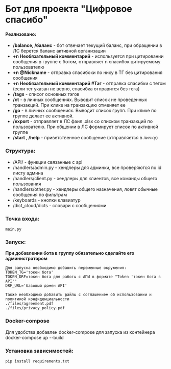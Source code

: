 # Бот для проекта "Цифровое спасибо"



#### Реализовано:
* **/balance, /баланс** - бот отвечает текущий баланс, при обращении в ЛС берется баланс активной организации
* **+n Необязательный комментарий** - используется при цитировании сообщения в группе с ботом, отправляет n спасибок цитируемому пользователю
* **+n @Nickname** - отправка спасибоки по нику в ТГ без цитирования сообщения
* **+n Необязательный комментарий #Тэг** - отправка спасибки с тегом (если тег указан не верно, спасибка отправится без тега)
* **/tags** - списог основных тэгов
* **/ct** - в личных сообщениях. Выводит список не проведенных транзакций. При клике на транзакцию отменяет ее
* **/go** - в личных сообщениях. Выводит список групп. При клике по группе делает ее активной.
* **/export** - отправляет в ЛС фаил .xlsx со списком транзакций по пользователю. При общении в ЛС формирует список по активной группе
* **/start , /help** - приветственное сообщение (отправляется в личку)


### Структура:
* /API/ - функции связанные с api
* /handlers/admin.py - хендлеры для админки, все проверяются по id листу админа
* /handlers/client.py - хендлеры для клиентов, все команды общего пользования
* /handlers/other.py - хендлеры общего назначения, ловят обычные сообщения по фильтрам
* /keyboards - кнопки клавиатур
* /dict_cloud/dicts - словари с сообщениями



### Точка входа:
    
    main.py

### Запуск:

**При добавлении бота в группу обязательно сделайте его администратором**

    Для запуска необходимо добавить переменные окружения:
    TOKEN_TG='токен бота'
    TOKEN_DRF=токен бота для работы с АПИ в формате "Token 'токен бота в API'"
    DRF_URL='базовый домен API'

    Также необходимо добавить файлы с соглашением об использовании и политикой конфиденциальности
    ./files/agreement.pdf
    ./files/privacy_policy.pdf

### Docker-compose
Для удобства добавлен docker-compose для запуска из контейнера
docker-compose up --build

### Установка зависимостей:

    pip install requirements.txt